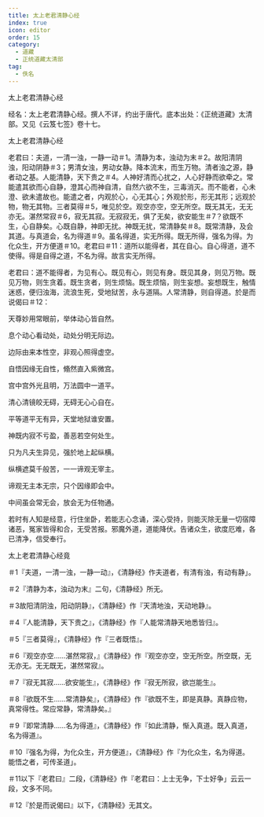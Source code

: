 ```yaml
---
title: 太上老君清静心经
index: true
icon: editor
order: 15
category:
  - 道藏
  - 正统道藏太清部
tag:
  - 佚名
---
```


太上老君清静心经  

经名：太上老君清静心经。撰人不详，约出于唐代。底本出处：《正统道藏》太清部。又见《云笈七签》卷十七。  

太上老君清静心经  

老君曰：夫道，一清一浊，一静一动＃1。清静为本，浊动为末＃2。故阳清阴浊，阳动阴静＃3；男清女浊，男动女静。降本流末，而生万物。清者浊之源，静者动之基。人能清静，天下贵之＃4。人神好清而心扰之，人心好静而欲牵之。常能遣其欲而心自静，澄其心而神自清，自然六欲不生，三毒消灭。而不能者，心未澄、欲未遣故也。能遣之者，内观於心，心无其心；外观於形，形无其形；远观於物，物无其物。三者莫得＃5，唯见於空。观空亦空，空无所空。既无其无，无无亦无。湛然常寂＃6，寂无其寂。无寂寂无，俱了无矣，欲安能生＃7？欲既不生，心自静矣。心既自静，神即无扰。神既无扰，常清静矣＃8。既常清静，及会其道。与真道会，名为得道＃9。虽名得道，实无所得。既无所得，强名为得。为化众生，开方便道＃10。老君曰＃11：道所以能得者，其在自心。自心得道，道不使得。得是自得之道，不名为得。故言实无所得。  

老君曰：道不能得者，为见有心。既见有心，则见有身。既见其身，则见万物。既见万物，则生贪着。既生贪者，则生烦恼。既生烦恼，则生妄想。妄想既生，触情迷惑，便归浊海，流浪生死，受地狱苦，永与道隔。人常清静，则自得道。於是而说偈曰＃12：  

天尊妙用常眼前，举体动心皆自然。  

息个动心看动处，动处分明无际边。  

边际由来本性空，非观心照得虚空。  

自悟因缘无自性，翛然直入紫微宫。  

宫中宫外光且明，万法圆中一道平。  

清心清镜皎无碍，无碍无心心自在。  

平等道平无有异，天堂地狱谁安置。  

神既内寂不亏盈，善恶若空何处生。  

只为凡夫生异见，强於地上起纵横。  

纵横遮莫千般苦，一一谛观无宰主。  

谛观无主本无宗，只个因缘即会中。  

中间虽会常无会，放会无为任物通。  

若时有人知是经意，行住坐卧，若能志心念诵，深心受持，则能灭除无量一切宿障诸恶，冤家皆得和合，无受苦报。邪魔外道，道能降伏。告诸众生，欲度厄难，各已清净，信受奉行。  

太上老君清静心经竟  

＃1『夫道，一清一浊，一静一动』，《清静经》作夫道者，有清有浊，有动有静」。  

＃2『清静为本，浊动为末』二句，《清静经》所无。  

＃3故阳清阴浊，阳动阴静』，《清静经》作『天清地浊，天动地静』。  

＃4『人能清静，天下贵之』，《清静经》作『人能常清静天地悉皆归』。  

＃5『三者莫得』，《清静经》作『三者既悟』。  

＃6『观空亦空……湛然常寂，』《清静经》作『观空亦空，空无所空。所空既，无无亦无。无无既无，湛然常寂』。  

＃7『寂无其寂……欲安能生』，《清静经》作『寂无所寂，欲岂能生』。  

＃8『欲既不生……常清静矣』，《清静经》作『欲既不生，即是真静。真静应物，真常得性。常应常静，常清静矣。』  

＃9『即常清静……名为得道』，《清静经》作『如此清静，惭入真道。既入真道，名为得道』。  

＃10『强名为得，为化众生，开方便道』，《清静经》作『为化众生，名为得道。能悟之者，可传圣道」。  

＃11以下『老君曰』二段，《清静经》作『老君曰：上士无争，下士好争」云云一段，文多不同。  

＃12『於是而说偈曰』以下，《清静经》无其文。  
